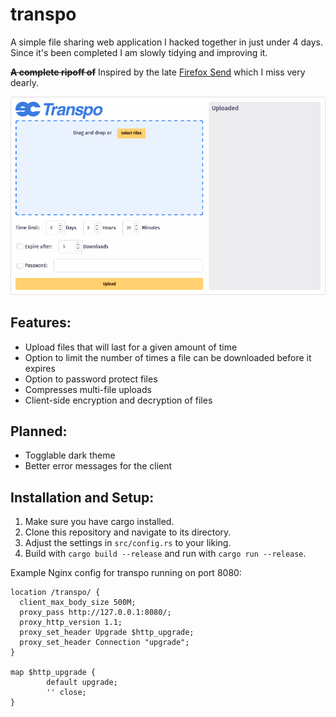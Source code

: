 # transpo
A simple file sharing web application I hacked together in just under 4 days. 
Since it's been completed I am slowly tidying and improving it.

<b><s>A complete ripoff of</s></b> Inspired by the late [Firefox Send](https://github.com/mozilla/send) which I miss very dearly.

![screenshot of frontend](screenshot.png)

## Features:
* Upload files that will last for a given amount of time
* Option to limit the number of times a file can be downloaded before it expires
* Option to password protect files
* Compresses multi-file uploads
* Client-side encryption and decryption of files

## Planned:
* Togglable dark theme
* Better error messages for the client

## Installation and Setup:
1) Make sure you have cargo installed.
2) Clone this repository and navigate to its directory.
3) Adjust the settings in `src/config.rs` to your liking.
4) Build with `cargo build --release` and run with `cargo run --release`.

Example Nginx config for transpo running on port 8080:
```nginx
location /transpo/ {
  client_max_body_size 500M;
  proxy_pass http://127.0.0.1:8080/;
  proxy_http_version 1.1;
  proxy_set_header Upgrade $http_upgrade;
  proxy_set_header Connection "upgrade";
}

map $http_upgrade {
        default upgrade;
        '' close;
}
```
